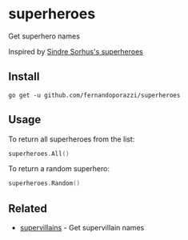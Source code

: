 # superheroes

Get superhero names

Inspired by [Sindre Sorhus's superheroes](https://github.com/sindresorhus/superheroes) 

## Install

``` 
go get -u github.com/fernandoporazzi/superheroes
```

## Usage

To return all superheroes from the list:

```go
superheroes.All()
```

To return a random superhero:

```go
superheroes.Random()
```

## Related
- [supervillains](https://github.com/fernandoporazzi/supervillains) - Get supervillain names
